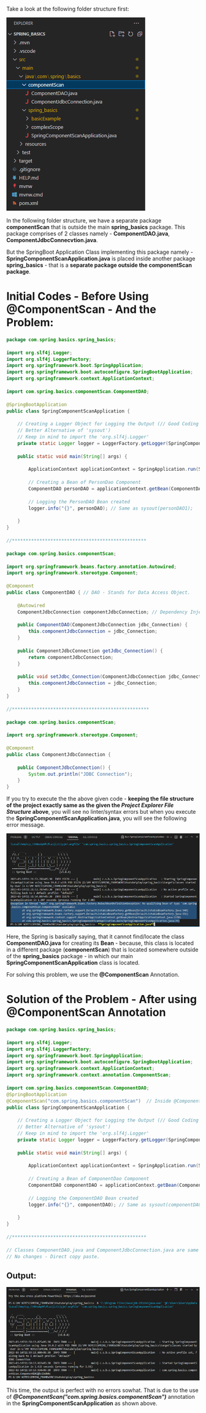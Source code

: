 Take a look at the following folder structure first:

![](imgfiles\chap18\2023-03-14-11-15-14.png)

In the following folder structure, we have a separate package **componentScan** that is outside the main **spring_basics** package. This package comprises of 2 classes namely - **ComponentDAO.java**, **ComponentJdbcConnecvtion.java**.

But the SpringBoot Application Class implementing this package namely - **SpringComponentScanApplication.java** is placed inside another package **spring_basics** - that is a **separate package outside the componentScan package**.

# Initial Codes - Before Using @ComponentScan - And the Problem:

```java
package com.spring.basics.spring_basics;

import org.slf4j.Logger;
import org.slf4j.LoggerFactory;
import org.springframework.boot.SpringApplication;
import org.springframework.boot.autoconfigure.SpringBootApplication;
import org.springframework.context.ApplicationContext;

import com.spring.basics.componentScan.ComponentDAO;

@SpringBootApplication
public class SpringComponentScanApplication {

	// Creating a Logger Object for Logging the Output (// Good Coding Practise -
	// Better Alternative of 'sysout')
	// Keep in mind to import the 'org.slf4j.Logger'
	private static Logger logger = LoggerFactory.getLogger(SpringComponentScanApplication.class);

	public static void main(String[] args) {

		ApplicationContext applicationContext = SpringApplication.run(SpringComponentScanApplication.class, args);

		// Creating a Bean of PersonDao Component
		ComponentDAO personDAO = applicationContext.getBean(ComponentDAO.class);

		// Logging the PersonDAO Bean created
		logger.info("{}", personDAO); // Same as sysout(personDAO1);

	}
}

//*************************************************

package com.spring.basics.componentScan;

import org.springframework.beans.factory.annotation.Autowired;
import org.springframework.stereotype.Component;

@Component
public class ComponentDAO { // DAO - Stands for Data Access Object.

    @Autowired
    ComponentJdbcConnection componentJdbcConnection; // Dependency Injection

    public ComponentDAO(ComponentJdbcConnection jdbc_Connection) {
        this.componentJdbcConnection = jdbc_Connection;
    }

    public ComponentJdbcConnection getJdbc_Connection() {
        return componentJdbcConnection;
    }

    public void setJdbc_Connection(ComponentJdbcConnection jdbc_Connection) {
        this.componentJdbcConnection = jdbc_Connection;
    }
}

//**************************************************

package com.spring.basics.componentScan;

import org.springframework.stereotype.Component;

@Component
public class ComponentJdbcConnection {

    public ComponentJdbcConnection() {
        System.out.println("JDBC Connection");
    }
}
```

If you try to execute the the above given code -  **keeping the file structure of the project exactly same as the given the ***Project Explorer File Structure*** above**, you will see no linter/syntax errors but when you execute the  **SpringComponentScanApplication.java**, you will see the following error message.

![](imgfiles\chap18\2023-03-14-11-32-52.png)

Here, the Spring is basically saying, that it cannot find/locate the class **ComponentDAO.java** for creating its **Bean** - because, this class is located in a different package (**componentScan**) that is located somewhere outside of the **spring_basics** package - in which our main  **SpringComponentScanApplication** class is located.

For solving this problem, we use the **@ComponentScan** Annotation.

# Solution of the Problem - After using @ComponentScan Annotation

```java
package com.spring.basics.spring_basics;

import org.slf4j.Logger;
import org.slf4j.LoggerFactory;
import org.springframework.boot.SpringApplication;
import org.springframework.boot.autoconfigure.SpringBootApplication;
import org.springframework.context.ApplicationContext;
import org.springframework.context.annotation.ComponentScan;

import com.spring.basics.componentScan.ComponentDAO;
@SpringBootApplication
@ComponentScan("com.spring.basics.componentScan")  // Inside @ComponentScan, add the address of the package (componentScan) that contains the class ComponentDAO.java and its dependency classes that we wanna use for this Spring Application.
public class SpringComponentScanApplication {

	// Creating a Logger Object for Logging the Output (// Good Coding Practise -
	// Better Alternative of 'sysout')
	// Keep in mind to import the 'org.slf4j.Logger'
	private static Logger logger = LoggerFactory.getLogger(SpringComponentScanApplication.class);

	public static void main(String[] args) {

		ApplicationContext applicationContext = SpringApplication.run(SpringComponentScanApplication.class, args);

		// Creating a Bean of ComponentDao Component
		ComponentDAO componentDAO = applicationContext.getBean(ComponentDAO.class);

		// Logging the ComponentDAO Bean created
		logger.info("{}", componentDAO); // Same as sysout(componentDAO);

	}
}

//*************************************************

// Classes ComponentDAO.java and ComponentJdbcConnection.java are same as above.
// No changes - Direct copy paste.
```

## Output:

![](imgfiles\chap18\2023-03-14-11-59-36.png)

This time, the output is perfect with no errors sowhat. That is due to the use of ***@ComponentScan("com.spring.basics.componentScan")*** annotation in the **SpringComponentScanApplication** as shown above.